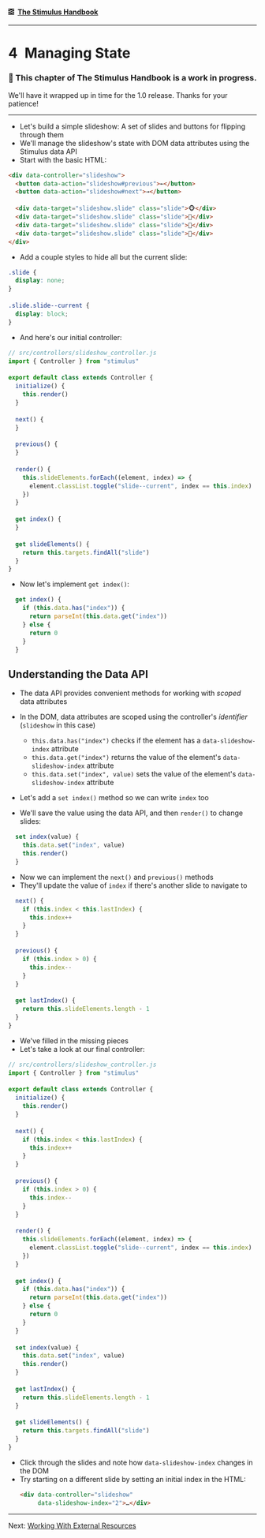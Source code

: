#### [<img src="../assets/logo.svg" width="12" height="12" alt="Stimulus">](../README.md) [The Stimulus Handbook](README.md)

---

# 4 Managing State

### 🚧 This chapter of The Stimulus Handbook is a work in progress.
We'll have it wrapped up in time for the 1.0 release. Thanks for your patience!

---

* Let's build a simple slideshow: A set of slides and buttons for flipping through them
* We'll manage the slideshow's state with DOM data attributes using the Stimulus data API
* Start with the basic HTML:

```html
<div data-controller="slideshow">
  <button data-action="slideshow#previous">←</button>
  <button data-action="slideshow#next">→</button>

  <div data-target="slideshow.slide" class="slide">🐵</div>
  <div data-target="slideshow.slide" class="slide">🙈</div>
  <div data-target="slideshow.slide" class="slide">🙉</div>
  <div data-target="slideshow.slide" class="slide">🙊</div>
</div>
```

* Add a couple styles to hide all but the current slide:

```css
.slide {
  display: none;
}

.slide.slide--current {
  display: block;
}
```

* And here's our initial controller:

```js
// src/controllers/slideshow_controller.js
import { Controller } from "stimulus"

export default class extends Controller {
  initialize() {
    this.render()
  }

  next() {
  }

  previous() {
  }

  render() {
    this.slideElements.forEach((element, index) => {
      element.classList.toggle("slide--current", index == this.index)
    })
  }

  get index() {
  }

  get slideElements() {
    return this.targets.findAll("slide")
  }
}
```

* Now let's implement `get index()`:

```js
  get index() {
    if (this.data.has("index")) {
      return parseInt(this.data.get("index"))
    } else {
      return 0
    }
  }
```

## Understanding the Data API

* The data API provides convenient methods for working with _scoped_ data attributes
* In the DOM, data attributes are scoped using the controller's _identifier_ (`slideshow` in this case)
  * `this.data.has("index")` checks if the element has a `data-slideshow-index` attribute
  * `this.data.get("index")` returns the value of the element's `data-slideshow-index` attribute
  * `this.data.set("index", value)` sets the value of the element's `data-slideshow-index` attribute

* Let's add a `set index()` method so we can write `index` too
* We'll save the value using the data API, and then `render()` to change slides:

```js
  set index(value) {
    this.data.set("index", value)
    this.render()
  }
```

* Now we can implement the `next()` and `previous()` methods
* They'll update the value of `index` if there's another slide to navigate to

```js
  next() {
    if (this.index < this.lastIndex) {
      this.index++
    }
  }

  previous() {
    if (this.index > 0) {
      this.index--
    }
  }

  get lastIndex() {
    return this.slideElements.length - 1
  }
}
```

* We've filled in the missing pieces
* Let's take a look at our final controller:

```js
// src/controllers/slideshow_controller.js
import { Controller } from "stimulus"

export default class extends Controller {
  initialize() {
    this.render()
  }

  next() {
    if (this.index < this.lastIndex) {
      this.index++
    }
  }

  previous() {
    if (this.index > 0) {
      this.index--
    }
  }

  render() {
    this.slideElements.forEach((element, index) => {
      element.classList.toggle("slide--current", index == this.index)
    })
  }

  get index() {
    if (this.data.has("index")) {
      return parseInt(this.data.get("index"))
    } else {
      return 0
    }
  }

  set index(value) {
    this.data.set("index", value)
    this.render()
  }

  get lastIndex() {
    return this.slideElements.length - 1
  }

  get slideElements() {
    return this.targets.findAll("slide")
  }
}
```

* Click through the slides and note how `data-slideshow-index` changes in the DOM
* Try starting on a different slide by setting an initial index in the HTML:
  ```html
  <div data-controller="slideshow"
       data-slideshow-index="2">…</div>
  ```

---

Next: [Working With External Resources](05_working_with_external_resources.md)
